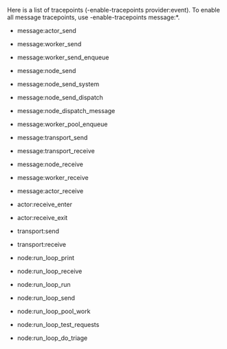 Here is a list of tracepoints (-enable-tracepoints provider:event).
To enable all message tracepoints, use -enable-tracepoints message:*.

- message:actor_send
- message:worker_send
- message:worker_send_enqueue
- message:node_send
- message:node_send_system
- message:node_send_dispatch
- message:node_dispatch_message
- message:worker_pool_enqueue
- message:transport_send
- message:transport_receive
- message:node_receive
- message:worker_receive
- message:actor_receive

- actor:receive_enter
- actor:receive_exit

- transport:send
- transport:receive

- node:run_loop_print
- node:run_loop_receive
- node:run_loop_run
- node:run_loop_send
- node:run_loop_pool_work
- node:run_loop_test_requests
- node:run_loop_do_triage
